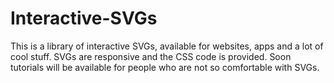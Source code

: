# Interactive-SVGs
This is a library of interactive SVGs, available for websites, apps and a lot of cool stuff. SVGs are responsive and the CSS code is provided. Soon tutorials will be available for people who are not so comfortable with SVGs.
